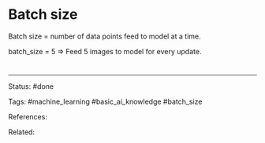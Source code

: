 # Batch size

Batch size = number of data points feed to model at a time.

batch_size = 5 => Feed 5 images to model for every update.



# 

---
Status: #done

Tags:  #machine_learning  #basic_ai_knowledge  #batch_size 

References: 

Related:
